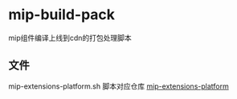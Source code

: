 # mip-build-pack
mip组件编译上线到cdn的打包处理脚本
## 文件
mip-extensions-platform.sh 脚本对应仓库 [mip-extensions-platform](https://github.com/mipengine/mip-extensions-platform)